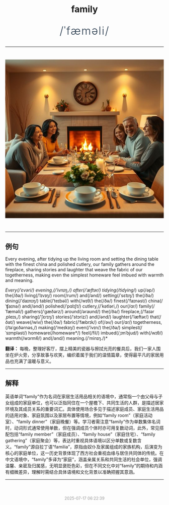 <div align="center">

# family

<div style="margin: 30px 0;">
<h1 style="font-size: 2.5em; font-weight: 300; letter-spacing: 2px; margin: 0; color: #2c3e50;">
/ˈfæməli/
</h1>
</div>

</div>

---

<div align="center" style="margin: 40px 0;">

![family](images/family.png)

</div>

---

## 例句

Every evening, after tidying up the living room and setting the dining table with the finest china and polished cutlery, our family gathers around the fireplace, sharing stories and laughter that weave the fabric of our togetherness, making even the simplest homeware feel imbued with warmth and meaning.

*Every(/ˈɛvəri/) evening,(/ˈivnɪŋ,/) after(/ˈæftər/) tidying(/tidying*/) up(/əp/) the(/ðə/) living(/ˈlɪvɪŋ/) room(/rum/) and(/ənd/) setting(/ˈsɛtɪŋ/) the(/ðə/) dining(/ˈdaɪnɪŋ/) table(/ˈteɪbəl/) with(/wɪθ/) the(/ðə/) finest(/ˈfaɪnəst/) china(/ˈʧaɪnə/) and(/ənd/) polished(/ˈpɑlɪʃt/) cutlery,(/ˈkətləri,/) our(/ɑr/) family(/ˈfæməli/) gathers(/ˈgæðərz/) around(/əraʊnd/) the(/ðə/) fireplace,(/ˈfaɪərˌpleɪs,/) sharing(/ˈʃɛrɪŋ/) stories(/ˈstɔriz/) and(/ənd/) laughter(/ˈlæftər/) that(/ðət/) weave(/wiv/) the(/ðə/) fabric(/ˈfæbrɪk/) of(/əv/) our(/ɑr/) togetherness,(/təˈgɛðərnəs,/) making(/ˈmeɪkɪŋ/) even(/ˈivɪn/) the(/ðə/) simplest(/ˈsɪmpləst/) homeware(/homeware*/) feel(/fil/) imbued(/ˌɪmˈbjud/) with(/wɪθ/) warmth(/wɔrmθ/) and(/ənd/) meaning.(/ˈminɪŋ./)*

**翻译：** 每晚，整理好客厅，摆上精美的瓷器与擦拭光亮的餐具后，我们一家人围坐在炉火旁，分享故事与欢笑，编织着属于我们的温情篇章，使得最平凡的家居用品也充满了温暖与意义。

---

## 解释

英语单词“family”作为名词在家居生活用品相关的语境中，通常指一个由父母与子女组成的家庭单位，也可以泛指同住在一个屋檐下、共同生活的人群，是描述居家环境及其成员关系的重要词汇。具体使用场合多见于描述家庭成员、家庭生活用品的适用对象、家庭氛围以及家居布置等情境，例如“family room”（家庭活动室）、“family dinner”（家庭晚餐）等。学习者需注意“family”作为单数集体名词时，动词形式通常使用单数，但在强调成员个体时亦可用复数动词，此外，常见搭配包括“family member”（家庭成员）、“family house”（家庭住宅）、“family gathering”（家庭聚会）等，表达时重视具体语境以区分单数或复数含义。“family”源自拉丁语“familia”，原指由奴仆及家属组成的家族机构，后演变为核心的家庭单位，这一历史背景体现了西方社会重视血缘与居住共同体的传统。在中文语境中，“family”多译为“家庭”，涵盖亲属关系和共同生活的社会单位，强调温馨、亲密及归属感，无明显褒贬色彩，但在不同文化中对“family”的期待和内涵有细微差异，理解时需结合具体语境和文化背景以准确把握其意涵。


---

<div align="center" style="margin-top: 50px;">
<small style="color: #999; font-size: 0.9em;">2025-07-17 06:22:39</small>
</div>
